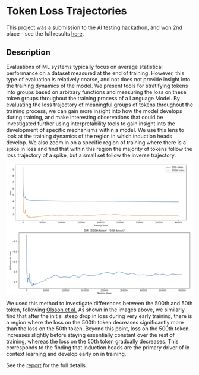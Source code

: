 # Token Loss Trajectories

This project was a submission to the [AI testing hackathon](https://itch.io/jam/aitest), and won 2nd place - see the full results [here](https://itch.io/jam/aitest/results). 

## Description

Evaluations of ML systems typically focus on average statistical performance on a dataset measured at the end of training. However, this type of evaluation is relatively coarse, and not does not provide insight into the training dynamics of the model. We present tools for stratifying tokens into groups based on arbitrary functions and measuring the loss on these token groups throughout the training process of a Language Model. By evaluating the loss trajectory of meaningful groups of tokens throughout the training process, we can gain more insight into how the model develops during training, and make interesting observations that could be investigated further using interpretability tools to gain insight into the development of specific mechanisms within a model. We use this lens to look at the training dynamics of the region in which induction heads develop. We also zoom in on a specific region of training where there is a spike in loss and find that within this region the majority of tokens follow the loss trajectory of a spike, but a small set follow the inverse trajectory.

![Figure 1](Example.png)

We used this method to investigate differences between the 500th and 50th token, following [Olsson et al.](https://transformer-circuits.pub/2022/in-context-learning-and-induction-heads/index.html) As shown in the images above, we similarly find that after the initial steep drop in loss during very early training, there is a region where the loss on the 500th token decreases significantly more than the loss on the 50th token. Beyond this point, loss on the 500th token increases slightly before staying essentially constant over the rest of training, whereas the loss on the 50th token gradually decreases. This corresponds to the finding that induction heads are the primary driver of in-context learning and develop early on in training.

See the [report](https://github.com/alexjfoote/token-loss-trajectories/blob/main/AI%20Testing%20Hackathon%20Write%20up%20submission.pdf) for the full details.
